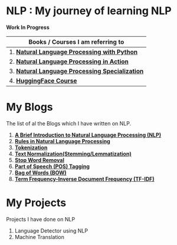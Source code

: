 # NLP : My journey of learning NLP

**Work In Progress**

|Books / Courses I am referring to|
| ----- |
| 1. [**Natural Language Processing with Python**](https://www.nltk.org/book/) |
| 2. [**Natural Language Processing in Action**](https://www.manning.com/books/natural-language-processing-in-action) |
| 3. [**Natural Language Processing Specialization**](https://www.coursera.org/specializations/natural-language-processing) |
| 4. [**HuggingFace Course**](https://huggingface.co/course/)


# My Blogs

The list of al the Blogs which I have written on NLP.
1. [**A Brief Introduction to Natural Language Processing (NLP)**](https://sharadmittal.hashnode.dev/a-brief-introduction-to-natural-language-processing-nlp)
2. [**Rules in Natural Language Processing**](https://sharadmittal.hashnode.dev/rules-in-natural-language-processing)
3. [**Tokenization**](https://github.com/mittalsharad/NLP/tree/main/NLP_Basics/Tokenization)
4. [**Text Normalization(Stemming/Lemmatization)**](https://github.com/mittalsharad/NLP/tree/main/NLP_Basics/Text%20Normalization)
5. [**Stop Word Removal**](https://github.com/mittalsharad/NLP/tree/main/NLP_Basics/Stop%20Word%20Removal)
6. [**Part of Speech (POS) Tagging**](https://github.com/mittalsharad/NLP/tree/main/NLP_Basics/Part%20of%20Speech)
7. [**Bag of Words (BOW)**](https://github.com/mittalsharad/NLP/tree/main/NLP_Basics/Bag%20of%20Words)
8. [**Term Frequency-Inverse Document Frequency (TF-IDF)**](https://github.com/mittalsharad/NLP/tree/main/NLP_Basics/TF-IDF)


# My Projects

Projects I have done on NLP
1. Language Detector using NLP
2. Machine Translation
